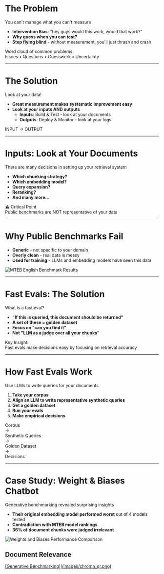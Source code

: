 # The Problem

You can't manage what you can't measure

<v-clicks>

- **Intervention Bias**: "hey guys would this work, would that work?"
- **Why guess when you can test?**
- **Stop flying blind** - without measurement, you'll just thrash and crash

</v-clicks>

<v-click>

<div class="text-center mt-8">
  <div class="text-2xl opacity-75">Word cloud of common problems:</div>
  <div class="mt-4 text-lg opacity-60">Issues • Questions • Guesswork • Uncertainty</div>
</div>

</v-click>

---

# The Solution

Look at your data!

<v-clicks>

- **Great measurement makes systematic improvement easy**
- **Look at your inputs AND outputs**
  - **Inputs**: Build & Test - look at your documents
  - **Outputs**: Deploy & Monitor - look at your logs

</v-clicks>

<v-click>

<div class="text-center mt-8">
  <div class="w-32 h-32 mx-auto border-4 border-blue-400 rounded-full flex items-center justify-center">
    <div class="text-blue-400 font-bold">INPUT → OUTPUT</div>
  </div>
</div>

</v-click>

---

# Inputs: Look at Your Documents

There are many decisions in setting up your retrieval system

<v-clicks>

- **Which chunking strategy?**
- **Which embedding model?**
- **Query expansion?**
- **Reranking?**
- **And many more...**

</v-clicks>

<v-click>

<div class="text-center mt-8 p-4 bg-gray-100 rounded-lg">
  <div class="text-xl font-bold text-red-600">⚠️ Critical Point</div>
  <div class="mt-2">Public benchmarks are NOT representative of your data</div>
</div>

</v-click>

---

# Why Public Benchmarks Fail

<v-clicks>

- **Generic** - not specific to your domain
- **Overly clean** - real data is messy
- **Used for training** - LLMs and embedding models have seen this data

</v-clicks>

<v-click>

![MTEB English Benchmark Results](/images/MTEB_english.png)

</v-click>

---

# Fast Evals: The Solution

What is a fast eval?

<v-clicks>

- **"If this is queried, this document should be returned"**
- **A set of these = golden dataset**
- **Focus on "can you find it"**
- **Not "LLM as a judge over all your chunks"**

</v-clicks>

<v-click>

<div class="mt-8 p-4 bg-blue-50 rounded-lg">
  <div class="font-bold text-blue-800">Key Insight:</div>
  <div class="mt-2">Fast evals make decisions easy by focusing on retrieval accuracy</div>
</div>

</v-click>

---

# How Fast Evals Work

Use LLMs to write queries for your documents

<v-clicks>

1. **Take your corpus**
2. **Align an LLM to write representative synthetic queries**
3. **Get a golden dataset**
4. **Run your evals**
5. **Make empirical decisions**

</v-clicks>

<v-click>

<div class="mt-8 text-center">
  <div class="inline-flex items-center space-x-4 text-lg">
    <div class="px-4 py-2 bg-blue-100 rounded">Corpus</div>
    <div>→</div>
    <div class="px-4 py-2 bg-green-100 rounded">Synthetic Queries</div>
    <div>→</div>
    <div class="px-4 py-2 bg-yellow-100 rounded">Golden Dataset</div>
    <div>→</div>
    <div class="px-4 py-2 bg-red-100 rounded">Decisions</div>
  </div>
</div>

</v-click>

---

# Case Study: Weight & Biases Chatbot

Generative benchmarking revealed surprising insights

<v-clicks>

- **Their original embedding model performed worst** out of 4 models tested
- **Contradiction with MTEB model rankings**
- **36% of document chunks were judged irrelevant**

</v-clicks>

<v-click>

![Weights and Biases Performance Comparison](/images/recall.png)

</v-click>

## Document Relevance

<div class="mt-8 text-center">
  
  <a href="https://research.trychroma.com/generative-benchmarking" target="_blank" class="text-blue-400 hover:text-blue-300">
    [Generative Benchmarking](/images/chroma_qr.png)
  </a>
</div>
